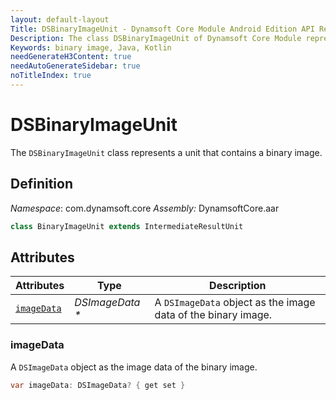 ```yaml
---
layout: default-layout
Title: DSBinaryImageUnit - Dynamsoft Core Module Android Edition API Reference
Description: The class DSBinaryImageUnit of Dynamsoft Core Module represents a unit that contains a binary image.
Keywords: binary image, Java, Kotlin
needGenerateH3Content: true
needAutoGenerateSidebar: true
noTitleIndex: true
---
```


# DSBinaryImageUnit

The `DSBinaryImageUnit` class represents a unit that contains a binary image.

## Definition

*Namespace*: com.dynamsoft.core
*Assembly:* DynamsoftCore.aar

```java
class BinaryImageUnit extends IntermediateResultUnit
```

## Attributes

| Attributes | Type | Description |
| ---------- | ---- | ----------- |
| [`imageData`](#imagedata) | *DSImageData \** | A `DSImageData` object as the image data of the binary image. |

### imageData

A `DSImageData` object as the image data of the binary image.

```java
var imageData: DSImageData? { get set }
```
